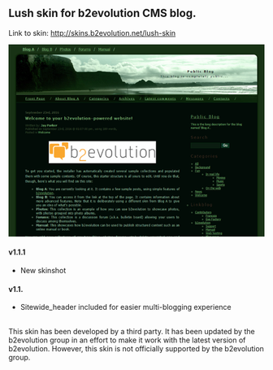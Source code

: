 ## Lush skin for b2evolution CMS blog.

Link to skin: http://skins.b2evolution.net/lush-skin

<img src="skinshot.png"/>

#### v1.1.1

- New skinshot

#### v1.1.

- Sitewide_header included for easier multi-blogging experience

<br/>
This skin has been developed by a third party. It has been updated by the b2evolution group in an effort to make it work with the latest version of b2evolution. However, this skin is not officially supported by the b2evolution group.
